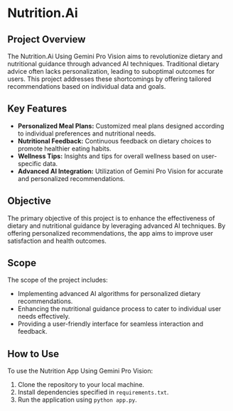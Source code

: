 # Nutrition.Ai

## Project Overview

The Nutrition.Ai Using Gemini Pro Vision aims to revolutionize dietary and nutritional guidance through advanced AI techniques. Traditional dietary advice often lacks personalization, leading to suboptimal outcomes for users. This project addresses these shortcomings by offering tailored recommendations based on individual data and goals.

## Key Features

- **Personalized Meal Plans:** Customized meal plans designed according to individual preferences and nutritional needs.
- **Nutritional Feedback:** Continuous feedback on dietary choices to promote healthier eating habits.
- **Wellness Tips:** Insights and tips for overall wellness based on user-specific data.
- **Advanced AI Integration:** Utilization of Gemini Pro Vision for accurate and personalized recommendations.

## Objective

The primary objective of this project is to enhance the effectiveness of dietary and nutritional guidance by leveraging advanced AI techniques. By offering personalized recommendations, the app aims to improve user satisfaction and health outcomes.

## Scope

The scope of the project includes:
- Implementing advanced AI algorithms for personalized dietary recommendations.
- Enhancing the nutritional guidance process to cater to individual user needs effectively.
- Providing a user-friendly interface for seamless interaction and feedback.

## How to Use

To use the Nutrition App Using Gemini Pro Vision:
1. Clone the repository to your local machine.
2. Install dependencies specified in `requirements.txt`.
3. Run the application using `python app.py`.
